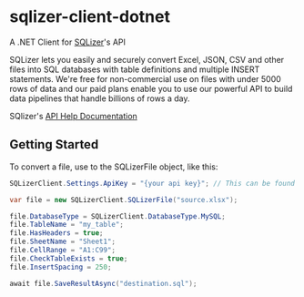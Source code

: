 # sqlizer-client-dotnet

A .NET Client for [SQLizer](https://sqlizer.io)'s API

SQLizer lets you easily and securely convert Excel, JSON, CSV and other files into SQL databases with table definitions and multiple INSERT statements. We're free for non-commercial use on files with under 5000 rows of data and our paid plans enable you to use our powerful API to build data pipelines that handle billions of rows a day.

SQlizer's [API Help Documentation](https://sqlizer.io/help/api/)

## Getting Started

To convert a file, use to the SQLizerFile object, like this:

```csharp
SQLizerClient.Settings.ApiKey = "{your api key}"; // This can be found on https://sqlizer.io/account/

var file = new SQLizerClient.SQLizerFile("source.xlsx");

file.DatabaseType = SQLizerClient.DatabaseType.MySQL;
file.TableName = "my_table";
file.HasHeaders = true;
file.SheetName = "Sheet1";
file.CellRange = "A1:C99";
file.CheckTableExists = true;
file.InsertSpacing = 250;

await file.SaveResultAsync("destination.sql");
```
